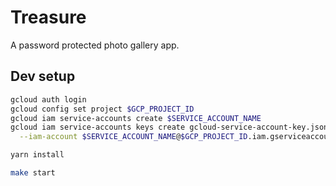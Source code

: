 # Treasure

A password protected photo gallery app.

## Dev setup

```sh
gcloud auth login
gcloud config set project $GCP_PROJECT_ID
gcloud iam service-accounts create $SERVICE_ACCOUNT_NAME
gcloud iam service-accounts keys create gcloud-service-account-key.json \
  --iam-account $SERVICE_ACCOUNT_NAME@$GCP_PROJECT_ID.iam.gserviceaccount.co

yarn install

make start
```

